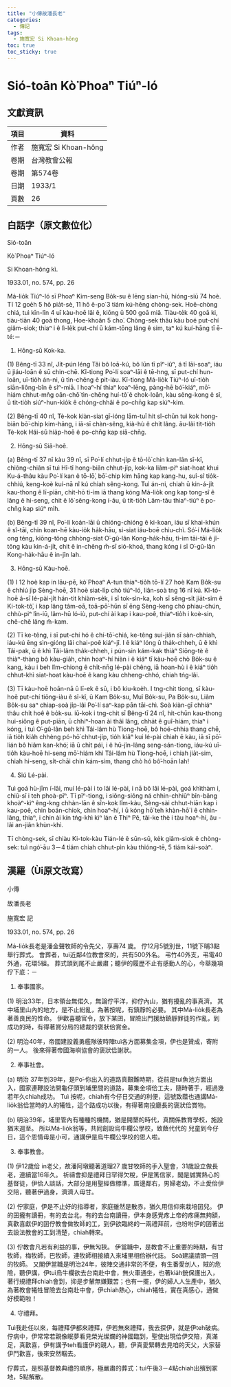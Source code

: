 ```yaml
---
title: "小傳故潘長老"
categories:
  - 傳記
tags:
  - 施寬宏 Si Khoan-hông
toc: true
toc_sticky: true
---
```


# Sió-toān Kò͘ Phoaⁿ Tiúⁿ-ló

## 文獻資訊

| 項目 | 資料 |
|---|---|
| 作者 | 施寬宏 Si Khoan-hông |
| 卷期 | 台灣教會公報 |
| 卷期 | 第574卷 |
| 日期 | 1933/1 |
| 頁數 | 26 |

## 白話字（原文數位化）

Sió-toān

Kò͘ Phoaⁿ Tiúⁿ-ló

Si Khoan-hông kì.

1933.01, no. 574, pp. 26

Má-lio̍k Tiúⁿ-ló sī Phoaⁿ Kim-seng Bo̍k-su ê lēng sian-hū, hióng-siū 74 hoè. Tī 12 goe̍h 5 hō pia̍t-sè, 11 hō ē-po͘ 3 tiám kú-hêng chòng-sek. Hoē-chòng chiá, tuì kīn-lîn 4 uī kàu-hoē lâi ê, kiōng ū 500 goā miâ. Tiàu-te̍k 40 goā ki, tiàu-tiān 40 goā thong, Hoe-khoân 5 cho͘. Chòng-sek thâu kàu boé put-chí giâm-siok; thiaⁿ i ê lì-le̍k put-chí ū kám-tōng lâng ê sim, taⁿ kú kuí-hāng tī ē-té:－

1. Hōng-sū Kok-ka.

(1) Bêng-tī 33 nî, Ji̍t-pún léng Tâi bô loā-kú, bô lūn tī pîⁿ-iûⁿ, á tī lāi-soaⁿ, iáu ū jiáu-loān ê sū chin-chē. Kî-tiong Po͘-lí soaⁿ-lāi ê tē-hng, sī put-chí hun-loān, uī-tio̍h án-ni, ū tìn-chēng ê pit-iàu. Kî-tiong Má-lio̍k Tiúⁿ-ló uī-tio̍h siān-liông-bîn ê sìⁿ-miā. I hoaⁿ-hí thiaⁿ koaⁿ-lēng, pàng-hē bó͘-kiáⁿ, mō͘-hiám chhut-mn̂g oān-chō͘ tìn-chēng huí-tô͘ ê chok-loān, kàu sêng-kong ê sî, ū tit-tio̍h siúⁿ-hun-kio̍k ê chóng-chhâi ê po-chn̄g kap siúⁿ-kim.

(2) Bêng-tī 40 nî, Tè-kok kiàn-siat gī-ióng lām-tuī hit sî-chūn tuì kok hong-biān bō͘-chi̍p kim-hāng, i iā-sī chàn-sêng, kià-hù ê chi̍t lâng. āu-lâi tit-tio̍h Tè-kok Hái-sū hia̍p-hoē ê po-chn̄g kap siā-chn̄g.

2. Hōng-sū Siā-hoē.

(a) Bêng-tī 37 nî kàu 39 nî, sī Po͘-lí chhut-ji̍p ê tō-lō͘ chin kan-lân sî-kî, chiông-chiân sī tuì Hî-tî hong-biān chhut-ji̍p, kok-ka liâm-piⁿ siat-hoat khui Ku-á-thâu kàu Po͘-lí kan ê tō-lō͘, bō͘-chip kim hāng kap kang-hu, suî-sî tio̍k-chhiú, keng-koè kuí-nā nî kú chiah sêng-kong. Tuì án-ni, chiah ū kin-á-ji̍t kau-thong ê lī-piān, chit-hō tì-ìm iā thang kóng Má-lio̍k ong kap tong-sî ê lâng ê hi-seng, chit ê lō͘ sêng-kong í-āu, ū tit-tio̍h Lâm-tâu thiaⁿ-tiúⁿ ê po-chn̄g kap siúⁿ mi̍h.

(b) Bêng-tī 39 nî, Po͘-lí koán-lāi ū chióng-chióng ê ki-koan, iáu sī khai-khún ê sî-tāi, chin koan-hē kàu-io̍k ha̍k-hāu, si-siat iáu-boē chiu-chì. Só͘-í Má-lio̍k ong téng, kiōng-tông chhòng-siat O͘-gû-lân Kong-ha̍k-hāu, tì-ìm tāi-tāi ê jî-tông kàu kin-á-ji̍t, chit ê in-chêng m̄-sī sió-khoá, thang kóng i sī O͘-gû-lân Kong-ha̍k-hāu ê in-jîn lah.

3. Hōng-sū Kàu-hoē.

(1) I 12 hoè kap in lāu-pē, kò͘ Phoaⁿ A-tun thiaⁿ-tio̍h tō-lí 27 hoè Kam Bo̍k-su ê chhiú ji̍p Sèng-hoē, 31 hoè siat-li̍p chò tiúⁿ-ló, liân-soà tng 16 nî kú. Kî-tó-hoē á-sī lé-pài-ji̍t hán-tit khiàm-se̍k, i sī tok-sìn-ka, koh sī sêng-si̍t jia̍t-sim ê Ki-tok-tô͘, i kap lâng tâm-oā, toā-pō͘-hūn sī ēng Sèng-keng chò phiau-chún, chhù-piⁿ lîn-iū, lâm-hū ló-iù, put-chí ài kap i kau-poê, thiaⁿ-tio̍h i koè-sin, chē-chē lâng m̄-kam.

(2) Tī ke-têng, i sī put-chí hó ê chí-tō͘-chiá, ke-têng sui-jiân sī sàn-chhiah, iáu-kú ēng sìn-gióng lâi chai-poê kiáⁿ-jî. I ê kiáⁿ lóng ū tha̍k-chheh, ū ê khì Tâi-pak, ū ê khì Tâi-lâm tha̍k-chheh, i pún-sin kám-kak thiàⁿ Siōng-tè ê thiàⁿ-thàng bô kàu-gia̍h, chin hoaⁿ-hí hiàn i ê kiáⁿ tī kàu-hoē chò Bo̍k-su ê kang, kàu i beh lîm-chiong ê chi̍t-nn̄g lé-pài chêng, iā hoan-hù i ê kiáⁿ tio̍h chhut-khì siat-hoat kàu-hoē ê kang kàu chheng-chhó, chiah tńg-lâi.

(3) Tī kàu-hoē hoān-nā ū lī-ek ê sū, i bô kiu-koe̍h. I tng-chit tiong, sī kàu-hoē put-chí tiōng-iàu ê sî-kî, ū Kam Bo̍k-su, Muî Bo̍k-su, Pa Bo̍k-su, Liâm Bo̍k-su saⁿ chiap-soà ji̍p-lâi Po͘-lí saⁿ-kap pān tāi-chì. Soà kiàn-gī chhiáⁿ thâu chi̍t hoê ê bo̍k-su. iū-kok i tng-chit sī Bêng-tī 24 nî, hit-chūn kau-thong hui-siông ê put-piān, ū chhiⁿ-hoan ài thâi lâng, chha̍t ê guî-hiám, thiaⁿ i kóng, i tuì O͘-gû-lân beh khì Tâi-lâm hù Tiong-hoē, bô hoé-chhia thang chē, iā tio̍h kia̍h chhèng pó-hō͘ chhut-ji̍p, tio̍h kiâⁿ kui lé-pài chiah ē kàu, iā sī pō͘-lián bô hiâm kan-khó͘; iā ū chi̍t pái, i ê hū-jîn-lâng seng-sán-tiong, iáu-kú uī-tio̍h kàu-hoē hi-seng mō͘-hiám khì Tâi-lâm hù Tiong-hoē, i chiah jia̍t-sim, chiah hi-seng, si̍t-chāi chin kám-sim, thang chò hó bô͘-hoān lah!

4. Siú Lé-pài.

Tuì goá hù-jīm í-lâi, muí lé-pài i to lâi lé-pài, i nā bô lâi lé-pài, goá khìthàm i, chiū-sī i teh phoà-pīⁿ. Tī pīⁿ-tiong, i siông-siông ná chhin-chhiūⁿ bîn-bāng khoàⁿ-kìⁿ êng-kng chhàn-lān ê sîn-kok lîm-kàu, Sèng-sài chhut-hiān kap i kau-poê, chin boán-chiok, chin hoaⁿ-hí, i ū kóng hō͘ teh khàn-hō͘ i ê chhin-lâng, thiaⁿ, i chin ài kín tńg-khì kìⁿ lán ê Thiⁿ Pē, tāi-ke thè i tàu hoaⁿ-hí, āu -lâi an-jiân khùn-khì.

Tī chòng-sek, sī chiàu Ki-tok-kàu Tián-lé ê sūn-sū, ke̍k giâm-siok ê chòng-sek: tuì ngó͘-āu 3－4 tiám chiah chhut-pìn kàu thióng-tē, 5 tiám kái-soàⁿ.

## 漢羅（Ùi原文改寫）

小傳

故潘長老

施寬宏 記

1933.01, no. 574, pp. 26

Má-lio̍k長老是潘金聲牧師的令先父，享壽74 歲。 佇12月5號別世，11號下晡3點舉行葬式。 會葬者，tuì近鄰4位教會來的，共有500外名。 弔竹40外支，弔電40外通，花環5組。 葬式頭到尾不止嚴肅；聽伊的履歷不止有感動人的心，今舉幾項佇下底：－

1. 奉事國家。

(1) 明治33年，日本領台無偌久，無論佇平洋，抑佇內山，猶有擾亂的事真濟。 其中埔里山內的地方，是不止紛亂，為著按呢，有鎮靜的必要。 其中Má-lio̍k長老為著善良民的性命。 伊歡喜聽官令，放下某囝，冒險出門援助鎮靜罪徒的作亂，到成功的時，有得著賞分局的總裁的褒狀佮賞金。

(2) 明治40年，帝國建設義勇艦隊彼時陣tuì各方面募集金項，伊也是贊成，寄附的一人。 後來得著帝國海嶼協會的褒狀佮謝狀。

2. 奉事社會。

(a) 明治 37年到39年，是Po͘-你出入的道路真艱難時期，從前是tuì魚池方面出入，國家連鞭設法開龜仔頭到埔里間的道路，募集金項佮工夫，隨時著手，經過幾若年久chiah成功。 Tuì 按呢，chiah有今仔日交通的利便，這號致蔭也通講Má-lio̍k翁佮當時的人的犧牲，這个路成功以後，有得著南投廳長的褒狀佮賞物。

(b) 明治39年，埔里管內有種種的機關，猶是開墾的時代，真關係教育學校，施設猶末週至。 所以Má-lio̍k翁等，共同創設烏牛欄公學校，致蔭代代的 兒童到今仔日，這个恩情毋是小可，通講伊是烏牛欄公學校的恩人啦。

3. 奉事教會。

(1) 伊12歲佮 in老父，故潘阿墩聽著道理27 歲甘牧師的手入聖會，31歲設立做長老，連續當16年久。 祈禱會抑是禮拜日罕得欠稅，伊是篤信家，閣是誠實熱心的基督徒，伊佮人談話，大部分是用聖經做標準，厝邊鄰右，男婦老幼，不止愛佮伊交陪，聽著伊過身，濟濟人毋甘。

(2) 佇家庭，伊是不止好的指導者，家庭雖然是散赤，猶久用信仰來栽培囝兒。 伊的囝攏有讀冊，有的去台北，有的去台南讀冊，伊本身感覺疼上帝的疼痛無夠額，真歡喜獻伊的囝佇教會做牧師的工，到伊欲臨終的一兩禮拜前，也吩咐伊的囝著出去設法教會的工到清楚，chiah轉來。

(3) 佇教會凡若有利益的事，伊無勼狹。 伊當職中，是教會不止重要的時期，有甘牧師，梅牧師，巴牧師，連牧師相接續入來埔里相佮辦代誌。 Soà建議請頭一回的牧師。 又閣伊當職是明治24年，彼陣交通非常的不便，有生番愛刣人，賊的危險，聽伊講，伊tuì烏牛欄欲去台南赴中會，無火車通坐，也著kia̍h銃保護出入，著行規禮拜chiah會到，抑是步輦無嫌艱苦；也有一擺，伊的婦人人生產中，猶久為著教會犧牲冒險去台南赴中會，伊chiah熱心，chiah犧牲，實在真感心，通做好模範啦！

4. 守禮拜。

Tuì我赴任以來，每禮拜伊都來禮拜，伊若無來禮拜，我去探伊，就是伊teh破病。 佇病中，伊常常若親像眠夢看見榮光燦爛的神國臨到，聖使出現佮伊交陪，真滿足，真歡喜，伊有講予teh看護伊的親人，聽，伊真愛緊轉去見咱的天父，大家替伊鬥歡喜，後來安然睏去。

佇葬式，是照基督教典禮的順序，極嚴肅的葬式：tuì午後3－4點chiah出殯到冢地，5點解散。
